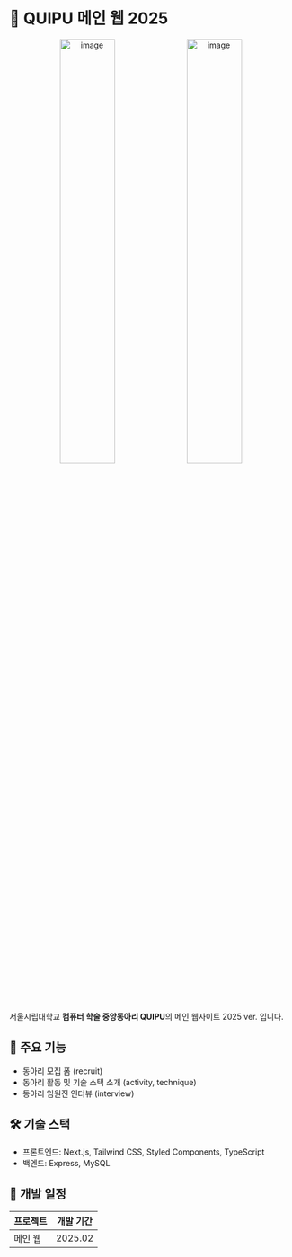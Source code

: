# 🎯 QUIPU 메인 웹 2025

<div align="center">
  <img alt="image" src="https://github.com/user-attachments/assets/6a58f1db-de6e-4250-be4f-6777d3edf71d" width="44%"/>
  <img alt="image" src="https://github.com/user-attachments/assets/3fdbf819-5ad4-4b5f-a67e-17de281f607e" width="44%"/>
</div>

서울시립대학교 **컴퓨터 학술 중앙동아리 QUIPU**의 메인 웹사이트 2025 ver. 입니다.  

## 🌟 주요 기능

- 동아리 모집 폼 (recruit)
- 동아리 활동 및 기술 스택 소개 (activity, technique)
- 동아리 임원진 인터뷰 (interview)

## 🛠 기술 스택

- 프론트엔드: Next.js, Tailwind CSS, Styled Components, TypeScript
- 백엔드: Express, MySQL

## 📅 개발 일정

| 프로젝트    | 개발 기간         |
| ----------- | ----------------- |
| 메인 웹     | 2025.02 |
